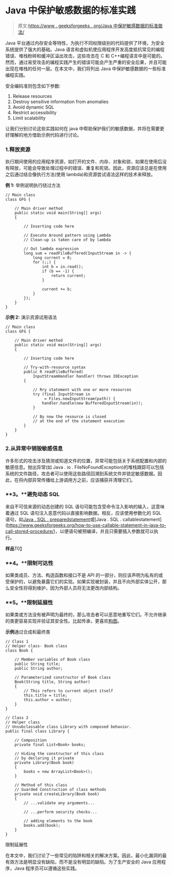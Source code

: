 # Java 中保护敏感数据的标准实践

> 原文:[https://www . geeksforgeeks . org/Java 中保护敏感数据的标准做法/](https://www.geeksforgeeks.org/standard-practices-for-protecting-sensitive-data-in-java/)

Java 平台通过内存安全等特性，为执行不同权限级别的代码提供了环境，为安全系统提供了强大的基础。Java 语言和虚拟机使应用程序开发高度抵抗常见的编程错误、堆栈粉碎和缓冲区溢出攻击，这些攻击在 C 和 C++编程语言中是可能的。然而，通过易受攻击的编程实践产生的错误可能会产生严重的安全后果，并且可能出现在堆栈的任何一层。在本文中，我们将列出 Java 中保护敏感数据的一些标准编程实践。

安全编码准则包含如下参数:

1.  Release resources
2.  Destroy sensitive information from anomalies
3.  Avoid dynamic SQL
4.  Restrict accessibility
5.  Limit scalability

让我们分别讨论这些实践如何在 java 中帮助保护我们的敏感数据，并将在需要更好理解的地方借助示例代码进行讨论。

### 1.释放资源

执行期间使用的应用程序资源，如打开的文件、内存、对象和锁，如果在使用后没有释放，可能会导致处理过程中的错误、重复和死锁。因此，资源应该总是在使用之后通过结合像执行方法(使用 lambda)和资源尝试语法这样的技术来释放。

**例 1:** 举例说明执行绕过方法

```
// Main class
class GFG {

    // Main driver method
    public static void main(String[] args)
    {

        // Inserting code here

        // Execute Around pattern using Lambda
        // Clean-up is taken care of by lambda

        // Out lambda expression
        long sum = readFileBuffered(InputStream in -> {
            long current = 0;
            for (;;) {
                int b = in.read();
                if (b == -1) {
                    return current;
                }

                current += b;
            }
        });
    }
}
```

**示例 2:** 演示资源试用语法

```
// Main class
class GFG {

    // Main driver method
    public static void main(String[] args)
    {

        // Inserting code here

        // Try-with-resource syntax
        public R readFileBuffered(
            InputStreamHandler handler) throws IOException
        {

            // Rry statement with one or more resources
            try (final InputStream in
                 = Files.newInputStream(path)) {
                handler.handle(new BufferedInputStream(in));
            }

            // By now the resource is closed
            // at the end of the statement execution
        }
    }
}
```

### 2.从异常中销毁敏感信息

许多形式的攻击涉及猜测或知道文件的位置，异常可能包括关于系统配置和内部的敏感信息。抛出异常(如 Java . io . FileNoFoundException)的堆栈跟踪可以包括系统的文件路径，攻击者可以使用这些路径回溯到系统文件并锁定敏感数据。因此，在将内部异常传播给上游调用方之前，应该捕获并清理它们。

### **3。**避免动态 SQL

来自不可信来源的动态创建的 SQL 语句可能包含受命令注入影响的输入，这意味着通过 SQL 语句注入恶意代码以直接影响数据。相反，应该使用参数化的 SQL 语句，如[Java . SQL . preparedstatement](https://www.geeksforgeeks.org/how-to-use-preparedstatement-in-java/#:~:text=A%20PreparedStatement%20is%20a%20pre,to%20execute%20a%20parameterized%20query.)或[Java . SQL . callablestatement](https://www.geeksforgeeks.org/how-to-use-callable-statement-in-java-to-call-stored-procedure/)，以便语句被预编译，并且只需要插入参数就可以执行。

**样品**T0】

### **4。**限制可达性

如果类成员、方法、构造函数和接口不是 API 的一部分，则应该声明为私有的或受保护的，以避免暴露它们的实现。如果实现被封装，并且不向外部实体公开，那么安全性将得到维护，因为外部人员将无法更改内部结构。

### **5。**限制延展性

如果类或方法没有被声明为最终的，那么攻击者可以恶意地重写它们。不允许继承的类更容易实现并验证其安全性。比起传承，更喜欢[构图](https://www.geeksforgeeks.org/composition-in-java/#:~:text=Composition%20offers%20better%20test%2Dability,the%20behavior%20of%20your%20program.)。

**示例**通过合成和最终类

```
// Class 1
// Helper class- Book class
class Book {

    // Member variables of Book class
    public String title;
    public String author;

    // Parameterized constructor of Book class
    Book(String title, String author)
    {
        // This refers to current object itself
        this.title = title;
        this.author = author;
    }
}

// Class 2
// Helper class
// Unsubclassable class Library with composed behavior.
public final class Library {

    // Composition
    private final List<Book> books;

    // Hiding the constructor of this class
    // by declaring it private
    private Library(Book book)
    {
        books = new ArrayList<Book>();
    }

    // Method of this class
    // Guarded Construction of class methods
    private void createLibrary(Book book)
    {
        // ...validate any arguments...

        // ...perform security checks...

        // adding elements to the book
        books.add(book);
    }
} 
```

限制延展性

在本文中，我们讨论了一些常见的陷阱和相关的解决方案。因此，最小化漏洞的最有效方法是明显没有缺陷，而不是没有明显的缺陷。为了生产安全的 Java 应用程序，Java 程序员可以遵循这些实践。